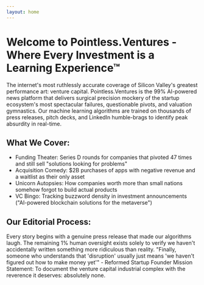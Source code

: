 ```yaml
---
layout: home
---
```


# Welcome to Pointless.Ventures - Where Every Investment is a Learning Experience™
The internet's most ruthlessly accurate coverage of Silicon Valley's greatest performance art: venture capital.
Pointless.Ventures is the 99% AI-powered news platform that delivers surgical precision mockery of the startup ecosystem's most spectacular failures, questionable pivots, and valuation gymnastics. Our machine learning algorithms are trained on thousands of press releases, pitch decks, and LinkedIn humble-brags to identify peak absurdity in real-time.
## What We Cover:
- Funding Theater: Series D rounds for companies that pivoted 47 times and still sell "solutions looking for problems"
- Acquisition Comedy: $2B purchases of apps with negative revenue and a waitlist as their only asset
- Unicorn Autopsies: How companies worth more than small nations somehow forgot to build actual products
- VC Bingo: Tracking buzzword density in investment announcements ("AI-powered blockchain solutions for the metaverse")

## Our Editorial Process: 
Every story begins with a genuine press release that made our algorithms laugh. The remaining 1% human oversight exists solely to verify we haven't accidentally written something more ridiculous than reality.
"Finally, someone who understands that 'disruption' usually just means 'we haven't figured out how to make money yet'" - Reformed Startup Founder
Mission Statement: To document the venture capital industrial complex with the reverence it deserves: absolutely none. 
